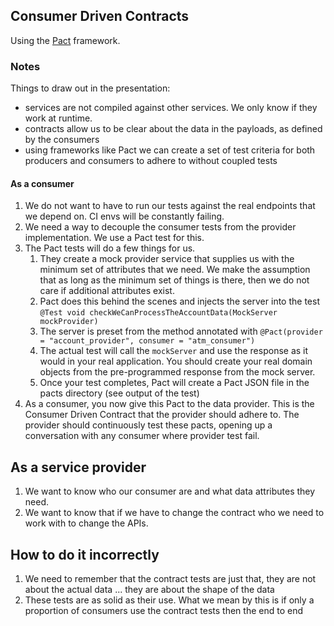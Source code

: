 ## Consumer Driven Contracts
Using the [Pact](https://docs.pact.io/) framework.

### Notes
Things to draw out in the presentation:
 - services are not compiled against other services. We only know if they work at runtime.
 - contracts allow us to be clear about the data in the payloads, as defined by the consumers
 - using frameworks like Pact we can create a set of test criteria for both producers and consumers to adhere to 
 without coupled tests
 
#### As a consumer
1. We do not want to have to run our tests against the real endpoints that we depend on. CI envs will be 
constantly failing.
1. We need a way to decouple the consumer tests from the provider implementation. We use a Pact test for this.
1. The Pact tests will do a few things for us.
    1. They create a mock provider service that supplies us with the minimum set of attributes that we need. We make the 
    assumption that as long as the minimum set of things is there, then we do not care if additional attributes exist.
    1. Pact does this behind the scenes and injects the server into the test 
    `@Test void checkWeCanProcessTheAccountData(MockServer mockProvider)`
    1. The server is preset from the method annotated with `@Pact(provider = "account_provider", consumer = "atm_consumer")`
    1. The actual test will call the `mockServer` and use the response as it would in your real application. You should 
    create your real domain objects from the pre-programmed response from the mock server.
    1. Once your test completes, Pact will create a Pact JSON file in the pacts directory (see output of the test)
1. As a consumer, you now give this Pact to the data provider. This is the Consumer Driven Contract that the provider 
should adhere to. The provider should continuously test these pacts, opening up a conversation with any consumer where 
provider test fail.

## As a service provider
1. We want to know who our consumer are and what data attributes they need.
1. We want to know that if we have to change the contract who we need to work with to change the APIs.

## How to do it incorrectly
1. We need to remember that the contract tests are just that, they are not about the actual data ... they are about the shape of the data
1. These tests are as solid as their use. What we mean by this is if only a proportion of consumers use the contract tests then the end to end 